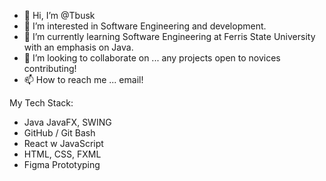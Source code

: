 - 👋 Hi, I’m @Tbusk
- 👀 I’m interested in Software Engineering and development.
- 🌱 I’m currently learning Software Engineering at Ferris State University with an emphasis on Java. 
- 💞️ I’m looking to collaborate on ... any projects open to novices contributing!
- 📫 How to reach me ... email!

My Tech Stack:
- Java JavaFX, SWING
- GitHub / Git Bash
- React w JavaScript
- HTML, CSS, FXML
- Figma Prototyping

<!---
Tbusk/Tbusk is a ✨ special ✨ repository because its `README.md` (this file) appears on your GitHub profile.
You can click the Preview link to take a look at your changes.
--->
